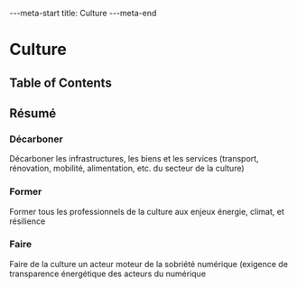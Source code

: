 ---meta-start
title: Culture
---meta-end

# Culture

## Table of Contents

## Résumé

### Décarboner

Décarboner les infrastructures, les biens et les services (transport, rénovation, mobilité, alimentation, etc. du secteur de la culture)

### Former

Former tous les professionnels de la culture aux enjeux énergie, climat, et résilience

### Faire

Faire de la culture un acteur moteur de la sobriété numérique (exigence de transparence énergétique des acteurs du numérique
